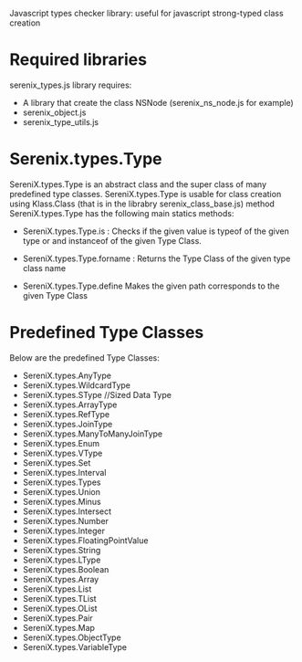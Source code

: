 
Javascript types checker library: useful for javascript strong-typed class creation

# Required libraries
serenix_types.js library requires:
- A library that create the class NSNode (serenix_ns_node.js for example)
- serenix_object.js
- serenix_type_utils.js

# Serenix.types.Type
SereniX.types.Type is an abstract class and the super class of many predefined type classes. SereniX.types.Type is usable for class creation using Klass.Class (that is in the librabry serenix_class_base.js) method
SereniX.types.Type has the following main statics methods:

- SereniX.types.Type.is : Checks if the given value is typeof of the given type or and instanceof of the given Type Class.

- SereniX.types.Type.forname : Returns the Type Class of the given type class name

- SereniX.types.Type.define Makes the given path corresponds to the given Type Class

# Predefined Type Classes

Below are the predefined Type Classes:

- SereniX.types.AnyType
- SereniX.types.WildcardType
- SereniX.types.SType //Sized Data Type
- SereniX.types.ArrayType
- SereniX.types.RefType
- SereniX.types.JoinType
- SereniX.types.ManyToManyJoinType
- SereniX.types.Enum
- SereniX.types.VType
- SereniX.types.Set
- SereniX.types.Interval
- SereniX.types.Types
- SereniX.types.Union
- SereniX.types.Minus
- SereniX.types.Intersect
- SereniX.types.Number
- SereniX.types.Integer
- SereniX.types.FloatingPointValue
- SereniX.types.String
- SereniX.types.LType
- SereniX.types.Boolean
- SereniX.types.Array
- SereniX.types.List
- SereniX.types.TList
- SereniX.types.OList
- SereniX.types.Pair
- SereniX.types.Map
- SereniX.types.ObjectType
- SereniX.types.VariableType
